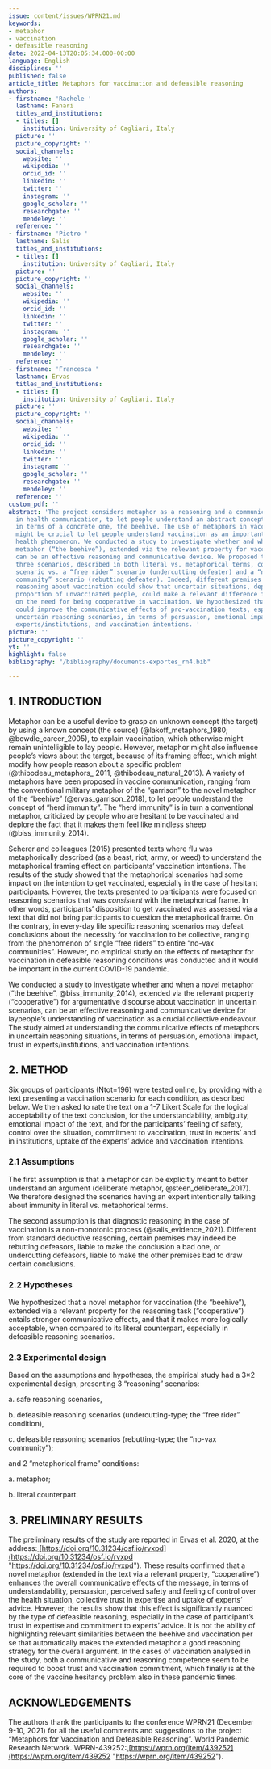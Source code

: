 ```yaml
---
issue: content/issues/WPRN21.md
keywords:
- metaphor
- vaccination
- defeasible reasoning
date: 2022-04-13T20:05:34.000+00:00
language: English
disciplines: ''
published: false
article_title: Metaphors for vaccination and defeasible reasoning
authors:
- firstname: 'Rachele '
  lastname: Fanari
  titles_and_institutions:
  - titles: []
    institution: University of Cagliari, Italy
  picture: ''
  picture_copyright: ''
  social_channels:
    website: ''
    wikipedia: ''
    orcid_id: ''
    linkedin: ''
    twitter: ''
    instagram: ''
    google_scholar: ''
    researchgate: ''
    mendeley: ''
  reference: ''
- firstname: 'Pietro '
  lastname: Salis
  titles_and_institutions:
  - titles: []
    institution: University of Cagliari, Italy
  picture: ''
  picture_copyright: ''
  social_channels:
    website: ''
    wikipedia: ''
    orcid_id: ''
    linkedin: ''
    twitter: ''
    instagram: ''
    google_scholar: ''
    researchgate: ''
    mendeley: ''
  reference: ''
- firstname: 'Francesca '
  lastname: Ervas
  titles_and_institutions:
  - titles: []
    institution: University of Cagliari, Italy
  picture: ''
  picture_copyright: ''
  social_channels:
    website: ''
    wikipedia: ''
    orcid_id: ''
    linkedin: ''
    twitter: ''
    instagram: ''
    google_scholar: ''
    researchgate: ''
    mendeley: ''
  reference: ''
custom_pdf: ''
abstract: 'The project considers metaphor as a reasoning and a communicative device
  in health communication, to let people understand an abstract concept, vaccination,
  in terms of a concrete one, the beehive. The use of metaphors in vaccine communication
  might be crucial to let people understand vaccination as an important collective
  health phenomenon. We conducted a study to investigate whether and when a novel
  metaphor (“the beehive”), extended via the relevant property for vaccination (“cooperative”),
  can be an effective reasoning and communicative device. We proposed to participants
  three scenarios, described in both literal vs. metaphorical terms, comparing a safe
  scenario vs. a “free rider” scenario (undercutting defeater) and a “non-vaccinated
  community” scenario (rebutting defeater). Indeed, different premises in defeasible
  reasoning about vaccination could show that uncertain situations, depending on the
  proportion of unvaccinated people, could make a relevant difference for the conclusion
  on the need for being cooperative in vaccination. We hypothesized that metaphors
  could improve the communicative effects of pro-vaccination texts, especially in
  uncertain reasoning scenarios, in terms of persuasion, emotional impact, trust in
  experts/institutions, and vaccination intentions. '
picture: ''
picture_copyright: ''
yt: ''
highlight: false
bibliography: "/bibliography/documents-exportes_rn4.bib"

---
```

## 1. INTRODUCTION

Metaphor can be a useful device to grasp an unknown concept (the target) by using a known concept (the source) (@lakoff_metaphors_1980; @bowdle_career_2005), to explain vaccination, which otherwise might remain unintelligible to lay people. However, metaphor might also influence people’s views about the target, because of its framing effect, which might modify how people reason about a specific problem (@thibodeau_metaphors_ 2011, @thibodeau_natural_2013). A variety of metaphors have been proposed in vaccine communication, ranging from the conventional military metaphor of the “garrison” to the novel metaphor of the “beehive” (@ervas_garrison_2018), to let people understand the concept of “herd immunity”. The “herd immunity” is in turn a conventional metaphor, criticized by people who are hesitant to be vaccinated and deplore the fact that it makes them feel like mindless sheep (@biss_immunity_2014).

Scherer and colleagues (2015) presented texts where flu was metaphorically described (as a beast, riot, army, or weed) to understand the metaphorical framing effect on participants’ vaccination intentions. The results of the study showed that the metaphorical scenarios had some impact on the intention to get vaccinated, especially in the case of hesitant participants. However, the texts presented to participants were focused on reasoning scenarios that was _consistent_ with the metaphorical frame. In other words, participants’ disposition to get vaccinated was assessed via a text that did not bring participants to question the metaphorical frame. On the contrary, in every-day life specific reasoning scenarios may defeat conclusions about the necessity for vaccination to be collective, ranging from the phenomenon of single “free riders” to entire “no-vax communities”. However, no empirical study on the effects of metaphor for vaccination in defeasible reasoning conditions was conducted and it would be important in the current COVID-19 pandemic.

We conducted a study to investigate whether and when a novel metaphor (“the beehive”, @biss_immunity_2014), extended via the relevant property (“cooperative”) for argumentative discourse about vaccination in uncertain scenarios, can be an effective reasoning and communicative device for laypeople’s understanding of vaccination as a crucial collective endeavour. The study aimed at understanding the communicative effects of metaphors in uncertain reasoning situations, in terms of persuasion, emotional impact, trust in experts/institutions, and vaccination intentions.

## 2. METHOD

Six groups of participants (Ntot=196) were tested online, by providing with a text presenting a vaccination scenario for each condition, as described below. We then asked to rate the text on a 1-7 Likert Scale for the logical acceptability of the text conclusion, for the understandability, ambiguity, emotional impact of the text, and for the participants’ feeling of safety, control over the situation, commitment to vaccination, trust in experts’ and in institutions, uptake of the experts’ advice and vaccination intentions.

### 2.1 Assumptions

The first assumption is that a metaphor can be explicitly meant to better understand an argument (deliberate metaphor, @steen_deliberate_2017). We therefore designed the scenarios having an expert intentionally talking about immunity in literal vs. metaphorical terms.

The second assumption is that diagnostic reasoning in the case of vaccination is a non-monotonic process (@salis_evidence_2021). Different from standard deductive reasoning, certain premises may indeed be rebutting defeasors, liable to make the conclusion a bad one, or undercutting defeasors, liable to make the other premises bad to draw certain conclusions.

### 2.2 Hypotheses

We hypothesized that a novel metaphor for vaccination (the “beehive”), extended via a relevant property for the reasoning task (“cooperative”) entails stronger communicative effects, and that it makes more logically acceptable, when compared to its literal counterpart, especially in defeasible reasoning scenarios.

### 2.3 Experimental design

Based on the assumptions and hypotheses, the empirical study had a 3×2 experimental design, presenting 3 “reasoning” scenarios:

a. safe reasoning scenarios,

b. defeasible reasoning scenarios (undercutting-type; the “free rider” condition),

c. defeasible reasoning scenarios (rebutting-type; the “no-vax community”);

and 2 “metaphorical frame” conditions:

a. metaphor;

b. literal counterpart.

## 3. PRELIMINARY RESULTS

The preliminary results of the study are reported in Ervas et al. 2020, at the address:[ ](https://doi.org/10.31234/osf.io/rvxpd)[https://doi.org/10.31234/osf.io/rvxpd](https://doi.org/10.31234/osf.io/rvxpd "https://doi.org/10.31234/osf.io/rvxpd"). These results confirmed that a novel metaphor (extended in the text via a relevant property, “cooperative”) enhances the overall communicative effects of the message, in terms of understandability, persuasion, perceived safety and feeling of control over the health situation, collective trust in expertise and uptake of experts’ advice. However, the results show that this effect is significantly nuanced by the type of defeasible reasoning, especially in the case of participant’s trust in expertise and commitment to experts’ advice. It is not the ability of highlighting relevant similarities between the beehive and vaccination per se that automatically makes the extended metaphor a good reasoning strategy for the overall argument. In the cases of vaccination analysed in the study, both a communicative and reasoning competence seem to be required to boost trust and vaccination commitment, which finally is at the core of the vaccine hesitancy problem also in these pandemic times.

## ACKNOWLEDGEMENTS

The authors thank the participants to the conference WPRN21 (December 9-10, 2021) for all the useful comments and suggestions to the project “Metaphors for Vaccination and Defeasible Reasoning”. World Pandemic Research Network. WPRN-439252:[ ](https://wprn.org/item/439252)[https://wprn.org/item/439252](https://wprn.org/item/439252 "https://wprn.org/item/439252").